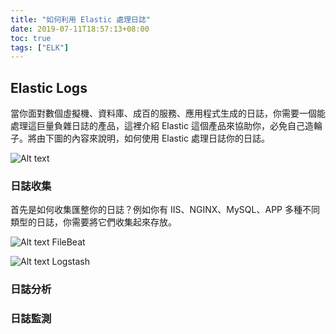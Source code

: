 ```yaml
---
title: "如何利用 Elastic 處理日誌"
date: 2019-07-11T18:57:13+08:00
toc: true
tags: ["ELK"]
---
```


<!--more-->
## Elastic Logs

當你面對數個虛擬機、資料庫、成百的服務、應用程式生成的日誌，你需要一個能處理這巨量負雜日誌的產品，這裡介紹 Elastic 這個產品來協助你，必免自己造輪子。將由下圖的內容來說明，如何使用 Elastic 處理日誌你的日誌。

![Alt text](/images/elastic.png)

### 日誌收集

首先是如何收集匯整你的日誌？例如你有 IIS、NGINX、MySQL、APP 多種不同類型的日誌，你需要將它們收集起來存放。

![Alt text](/images/beats.svg) FileBeat

![Alt text](/images/logstash.svg) Logstash

### 日誌分析

### 日誌監測

